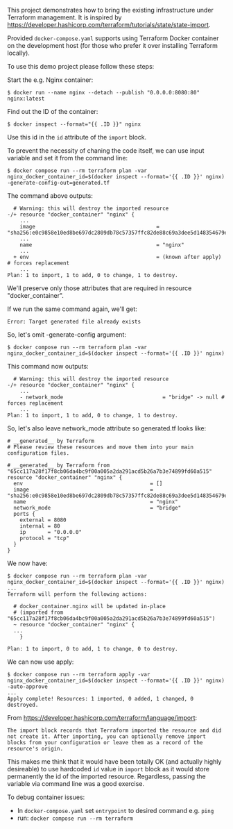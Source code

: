This project demonstrates how to bring the existing infrastructure under Terraform management. It is inspired by https://developer.hashicorp.com/terraform/tutorials/state/state-import.

Provided `docker-compose.yaml` supports using Terraform Docker container on the development host (for those who prefer it over installing Terraform locally).

To use this demo project please follow these steps:

Start the e.g. Nginx container:
```
$ docker run --name nginx --detach --publish "0.0.0.0:8080:80" nginx:latest
```
Find out the ID of the container:
```
$ docker inspect --format="{{ .ID }}" nginx
```
Use this id in the `id` attribute of the `import` block.

To prevent the necessity of chaning the code itself, we can use input variable
and set it from the command line:
```
$ docker compose run --rm terraform plan -var nginx_docker_container_id=$(docker inspect --format='{{ .ID }}' nginx) -generate-config-out=generated.tf
```

The command above outputs:
```
  # Warning: this will destroy the imported resource
-/+ resource "docker_container" "nginx" {
	...
	image                                       = "sha256:e0c9858e10ed8be697dc2809db78c57357ffc82de88c69a3dee5d148354679ef"
	...
    name                                        = "nginx"
	...
  + env                                         = (known after apply) # forces replacement
    ...
Plan: 1 to import, 1 to add, 0 to change, 1 to destroy.
```
We'll preserve only those attributes that are required in resource "docker_container".

If we run the same command again, we'll get:

```
Error: Target generated file already exists
```
So, let's omit -generate-config argument:

```
$ docker compose run --rm terraform plan -var nginx_docker_container_id=$(docker inspect --format='{{ .ID }}' nginx) 
```

This command now outputs:

```
  # Warning: this will destroy the imported resource
-/+ resource "docker_container" "nginx" {
    ...
    - network_mode                                = "bridge" -> null # forces replacement
	...
Plan: 1 to import, 1 to add, 0 to change, 1 to destroy.
```

So, let's also leave network_mode attribute so generated.tf looks like:
```
# __generated__ by Terraform
# Please review these resources and move them into your main configuration files.

# __generated__ by Terraform from "65cc117a28f17f8cb06da4bc9f00a005a2da291acd5b26a7b3e74899fd60a515"
resource "docker_container" "nginx" {
  env                                         = []
  image                                       = "sha256:e0c9858e10ed8be697dc2809db78c57357ffc82de88c69a3dee5d148354679ef"
  name                                        = "nginx"
  network_mode                                = "bridge" 
  ports {
    external = 8080
    internal = 80
    ip       = "0.0.0.0"
    protocol = "tcp"
  }
}
```
We now have:
```
$ docker compose run --rm terraform plan -var nginx_docker_container_id=$(docker inspect --format='{{ .ID }}' nginx) 
...
Terraform will perform the following actions:

  # docker_container.nginx will be updated in-place
  # (imported from "65cc117a28f17f8cb06da4bc9f00a005a2da291acd5b26a7b3e74899fd60a515")
  ~ resource "docker_container" "nginx" {
  ...
    }

Plan: 1 to import, 0 to add, 1 to change, 0 to destroy.
```
We can now use apply:
```
$ docker compose run --rm terraform apply -var nginx_docker_container_id=$(docker inspect --format='{{ .ID }}' nginx) -auto-approve
...
Apply complete! Resources: 1 imported, 0 added, 1 changed, 0 destroyed.
```

From https://developer.hashicorp.com/terraform/language/import:
```
The import block records that Terraform imported the resource and did not create it. After importing, you can optionally remove import blocks from your configuration or leave them as a record of the resource's origin.
```

This makes me think that it would have been totally OK (and actually highly desireable) to use hardcoded `id` value in `import` block as it would store permanently the id of the imported resource. Regardless, passing the variable via command line was a good exercise.


To debug container issues:
- In `docker-compose.yaml` set `entrypoint` to desired command e.g. `ping`
- run: `docker compose run --rm terraform`